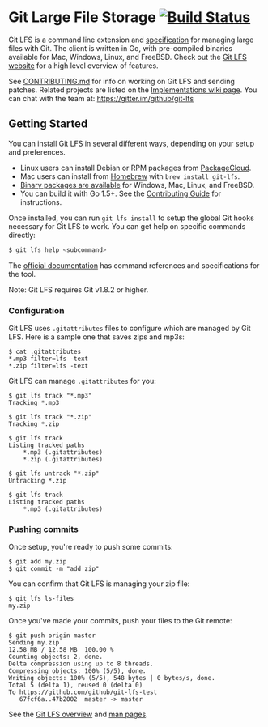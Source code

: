 # Git Large File Storage [![Build Status](https://travis-ci.org/github/git-lfs.svg?branch=master)](https://travis-ci.org/github/git-lfs)

Git LFS is a command line extension and [specification](docs/spec.md) for
managing large files with Git. The client is written in Go, with pre-compiled
binaries available for Mac, Windows, Linux, and FreeBSD. Check out the
[Git LFS website][page] for a high level overview of features.

See [CONTRIBUTING.md](CONTRIBUTING.md) for info on working on Git LFS and
sending patches. Related projects are listed on the [Implementations wiki
page][impl]. You can chat with the team at: https://gitter.im/github/git-lfs

[page]: https://git-lfs.github.com/
[impl]: https://github.com/github/git-lfs/wiki/Implementations

## Getting Started

You can install Git LFS in several different ways, depending on your setup and
preferences.

* Linux users can install Debian or RPM packages from [PackageCloud](https://packagecloud.io/github/git-lfs).
* Mac users can install from [Homebrew](https://github.com/Homebrew/homebrew) with `brew install git-lfs`.
* [Binary packages are available][rel] for Windows, Mac, Linux, and FreeBSD.
* You can build it with Go 1.5+. See the [Contributing Guide](./CONTRIBUTING.md) for instructions.

Once installed, you can run `git lfs install` to setup the global Git hooks
necessary for Git LFS to work. You can get help on specific commands directly:

```bash
$ git lfs help <subcommand>
```

The [official documentation](docs) has command references and specifications for
the tool.

Note: Git LFS requires Git v1.8.2 or higher.

[rel]: https://github.com/github/git-lfs/releases

### Configuration

Git LFS uses `.gitattributes` files to configure which are managed by Git LFS.
Here is a sample one that saves zips and mp3s:

    $ cat .gitattributes
    *.mp3 filter=lfs -text
    *.zip filter=lfs -text

Git LFS can manage `.gitattributes` for you:

    $ git lfs track "*.mp3"
    Tracking *.mp3

    $ git lfs track "*.zip"
    Tracking *.zip

    $ git lfs track
    Listing tracked paths
        *.mp3 (.gitattributes)
        *.zip (.gitattributes)

    $ git lfs untrack "*.zip"
    Untracking *.zip

    $ git lfs track
    Listing tracked paths
        *.mp3 (.gitattributes)

### Pushing commits

Once setup, you're ready to push some commits:

    $ git add my.zip
    $ git commit -m "add zip"

You can confirm that Git LFS is managing your zip file:

    $ git lfs ls-files
    my.zip

Once you've made your commits, push your files to the Git remote:

    $ git push origin master
    Sending my.zip
    12.58 MB / 12.58 MB  100.00 %
    Counting objects: 2, done.
    Delta compression using up to 8 threads.
    Compressing objects: 100% (5/5), done.
    Writing objects: 100% (5/5), 548 bytes | 0 bytes/s, done.
    Total 5 (delta 1), reused 0 (delta 0)
    To https://github.com/github/git-lfs-test
       67fcf6a..47b2002  master -> master

See the [Git LFS overview](https://github.com/github/git-lfs/tree/master/docs)
and [man pages](https://github.com/github/git-lfs/tree/master/docs/man).
